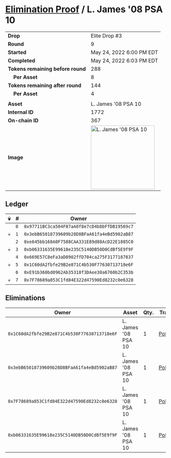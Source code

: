 # [Elimination Proof](./readme.md) / L. James &#039;08 PSA 10

|||
|---|---|
| **Drop** | Elite Drop #3 |
| **Round** | 9 |
| **Started** | May 24, 2022 6:00 PM EDT |
| **Completed** | May 24, 2022 6:03 PM EDT |
| **Tokens remaining before round** | 288 |
| **&nbsp;&nbsp;&nbsp;&nbsp;Per Asset** | 8 |
| **Tokens remaining after round** | 144 |
| **&nbsp;&nbsp;&nbsp;&nbsp;Per Asset** | 4 |
| | |
| **Asset** | L. James &#039;08 PSA 10 |
| **Internal ID** | 1772 |
| **On-chain ID** | 367 |
| **Image** | <img src="https://tcdn.blokpax.com/9648a5d9-184d-4666-b8b4-a9cdcc9ba741/f4f1daf4f95502c158cffbbed3900042f15852f1d944310b03e7f8866566b7c3.png" height="200" alt="L. James &#039;08 PSA 10" /> |

## Ledger

| 💀 | # | Owner |
| --- | --- | --- |
|  | `0` | `0x97711BC3ca504F07aA0f8e7cD4b8bFfDB19569c7` |
| 💀 | `1` | `0x3ebB65018739609b28D8BFaA61fa4eBd5902aB87` |
|  | `2` | `0xe645bb168A0F7588CAA331E89d88AcD22E1885C0` |
| 💀 | `3` | `0xb06331635E99618e235C5140DB50D0CdBf5E9f9F` |
|  | `4` | `0x669E57C8eFa3aD8902ffD704ca275F3177187837` |
| 💀 | `5` | `0x1C60dA2fbfe29B2e871C4b530F77630713718e6F` |
|  | `6` | `0xE91b360bd0962Ab35318f3DAee30a6760b2C353b` |
| 💀 | `7` | `0x7F78689a853C1fd84E322d47590Ed8232c0e6328` |


## Eliminations

| Owner | Asset | Qty. | Transaction |
| --- | --- | --- | --- |
| `0x1C60dA2fbfe29B2e871C4b530F77630713718e6F` | L. James '08 PSA 10 | 1 | [Polygonscan](https://polygonscan.com/tx/0xc716f56327eab0a45805702853891efaddb574a69ad284433d550f80d8bb86ca) |
| `0x3ebB65018739609b28D8BFaA61fa4eBd5902aB87` | L. James '08 PSA 10 | 1 | [Polygonscan](https://polygonscan.com/tx/0xcf1ddaf88d64acd0cdb54b6743f72e679b9097a391484920b3e9df9354dd43db) |
| `0x7F78689a853C1fd84E322d47590Ed8232c0e6328` | L. James '08 PSA 10 | 1 | [Polygonscan](https://polygonscan.com/tx/0x9a758b991bd6175d738d238ab804e47945f3f5b24d20deba3cabf049d61cf0e6) |
| `0xb06331635E99618e235C5140DB50D0CdBf5E9f9F` | L. James '08 PSA 10 | 1 | [Polygonscan](https://polygonscan.com/tx/0x1993755037dc9cb6ac04583b0e34104743dd669978d0dcd53c6fb4cce0fa7c81) |
